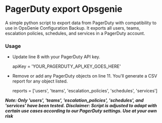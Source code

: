 
# PagerDuty export Opsgenie
A simple python script to export data from PagerDuty with compatibility to use in OpsGenie Configuration Backup. It exports all users, teams, escalation policies, schedules, and services in a PagerDuty account.

### Usage

 - Update line 8 with your PagerDuty API key.

    apiKey = 'YOUR_PAGERDUTY_API_KEY_GOES_HERE'

 - Remove or add any PagerDuty objects on line 11. You'll generate a CSV report for any object listed.

    reports = ['users', 'teams', 'escalation_policies', 'schedules', 'services']

***Note: Only 'users', 'teams', 'escalation_policies', 'schedules', and 'services' have been tested.***
***Disclaimer: Script is adjusted to adapt with certain use cases according to our PagerDuty settings. Use at your own risk***